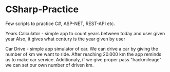 # CSharp-Practice

Few scripts to practice C#, ASP-NET, REST-API etc.

Years Calculator - simple app to count years between today and user given year
Also, it gives what century is the year given by user

Car Drive - simple app simulator of car. We can drive a car by giving the number of km we want to ride.
After reaching 20.000 km the app reminds us to make car service.
Additionaly, if we give proper pass "hackmileage" we can set our own number of driven km.
